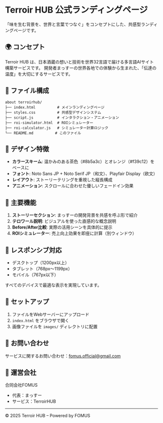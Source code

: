 # Terroir HUB 公式ランディングページ

「味を生む背景を、世界と言葉でつなぐ」をコンセプトにした、共感型ランディングページです。

## 🌍 コンセプト

Terroir HUB は、日本酒蔵の想いと技術を世界32言語で届ける多言語AIサイト構築サービスです。
開発者まっすーの世界各地での体験から生まれた、「伝達の温度」を大切にするサービスです。

## 📂 ファイル構成

```
about terroirhub/
├── index.html          # メインランディングページ
├── styles.css          # 共感型デザインシステム
├── script.js           # インタラクション・アニメーション
├── roi-simulator.html  # ROIシミュレーター
├── roi-calculator.js   # シミュレーター計算ロジック
└── README.md          # このファイル
```

## 🎨 デザイン特徴

- **カラースキーム**: 温かみのある茶色（#8b5a3c）とオレンジ（#f39c12）をベースに
- **フォント**: Noto Sans JP + Noto Serif JP（和文）、Playfair Display（欧文）
- **レイアウト**: ストーリーテリングを重視した縦長構成
- **アニメーション**: スクロールに合わせた優しいフェードイン効果

## 🚀 主要機能

1. **ストーリーセクション**: まっすーの開発背景を共感を呼ぶ形で紹介
2. **テロワール説明**: ビジュアルを使った直感的な概念説明
3. **Before/After比較**: 実際の活用シーンを具体的に提示
4. **ROIシミュレーター**: 売上向上効果を即座に計算（別ウィンドウ）

## 📱 レスポンシブ対応

- デスクトップ（1200px以上）
- タブレット（768px〜1199px）
- モバイル（767px以下）

すべてのデバイスで最適な表示を実現しています。

## 🔧 セットアップ

1. ファイルをWebサーバーにアップロード
2. `index.html` をブラウザで開く
3. 画像ファイルを `images/` ディレクトリに配置

## 📧 お問い合わせ

サービスに関するお問い合わせ：fomus.official@gmail.com

## 🏢 運営会社

合同会社FOMUS
- 代表：まっすー
- サービス：TerroirHUB

---

© 2025 Terroir HUB – Powered by FOMUS